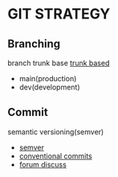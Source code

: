 # GIT STRATEGY

## Branching

branch trunk base
[trunk based](https://trunkbaseddevelopment.com/)

- main(production)
- dev(development)

## Commit

semantic versioning(semver)

- [semver](https://semver.org/lang/id/)
- [conventional commits](https://www.conventionalcommits.org/en/v1.0.0/)
- [forum discuss](https://gist.github.com/joshbuchea/6f47e86d2510bce28f8e7f42ae84c716)
